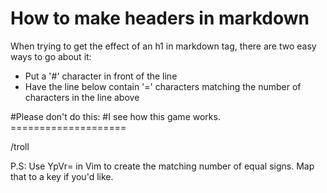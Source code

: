 How to make headers in markdown
===============================

When trying to get the effect of an h1 in markdown tag, there are two easy ways to go about it:

* Put a '\#' character in front of the line
* Have the line below contain '=' characters matching the number of characters in the line above


#Please don't do this:
    #I see how this game works.
    ====================


/troll


P.S: Use YpVr= in Vim to create the matching number of equal signs. Map that to a key if you'd like.
